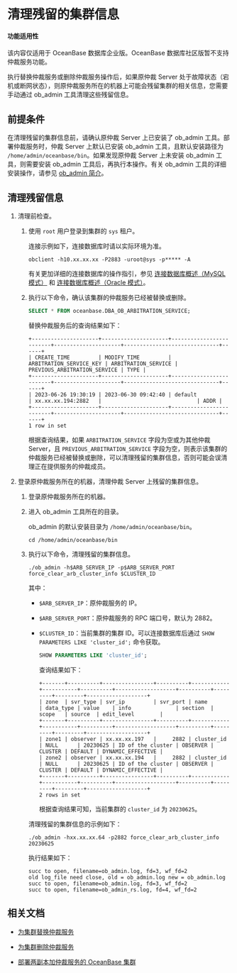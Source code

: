 # 清理残留的集群信息

<main id="notice" >
<h4>功能适用性</h4>
<p>该内容仅适用于 OceanBase 数据库企业版。OceanBase 数据库社区版暂不支持仲裁服务功能。</p>
</main>

执行替换仲裁服务或删除仲裁服务操作后，如果原仲裁 Server 处于故障状态（宕机或断网状态），则原仲裁服务所在的机器上可能会残留集群的相关信息，您需要手动通过 ob_admin 工具清理这些残留信息。

## 前提条件

在清理残留的集群信息前，请确认原仲裁 Server 上已安装了 ob_admin 工具。部署仲裁服务时，仲裁 Server 上默认已安装 ob_admin 工具，且默认安装路径为 `/home/admin/oceanbase/bin`。如果发现原仲裁 Server 上未安装 ob_admin 工具，则需要安装 ob_admin 工具后，再执行本操作。有关 ob_admin 工具的详细安装操作，请参见 [ob_admin 简介](../../../7.reference/7.command-line-tools/8.ob-admin/1.overview-of-ob-admin.md)。

## 清理残留信息

1. 清理前检查。

   1. 使用 `root` 用户登录到集群的 `sys` 租户。

      连接示例如下，连接数据库时请以实际环境为准。

      ```shell
      obclient -h10.xx.xx.xx -P2883 -uroot@sys -p***** -A
      ```

      有关更加详细的连接数据库的操作指引，参见 [连接数据库概述（MySQL 模式）](../../../3.develop/1.application-development-of-mysql-mode/1.database-connection-with-client-of-mysql-mode/1.connection-methods-overview-of-mysql-mode.md) 和 [连接数据库概述（Oracle 模式）](../../../3.develop/2.application-development-of-oracle-mode/1.database-connection-of-oracle-mode/1.connection-methods-overview-of-oracle-mode.md)。

   2. 执行以下命令，确认该集群的仲裁服务已经被替换或删除。

      ```sql
      SELECT * FROM oceanbase.DBA_OB_ARBITRATION_SERVICE;
      ```

      替换仲裁服务后的查询结果如下：

      ```shell
      +---------------------+---------------------+-------------------------+---------------------+------------------------------+------+
      | CREATE_TIME         | MODIFY_TIME         | ARBITRATION_SERVICE_KEY | ARBITRATION_SERVICE | PREVIOUS_ARBITRATION_SERVICE | TYPE |
      +---------------------+---------------------+-------------------------+---------------------+------------------------------+------+
      | 2023-06-26 19:30:19 | 2023-06-30 09:42:40 | default                 | xx.xx.xx.194:2882   |                              | ADDR |
      +---------------------+---------------------+-------------------------+---------------------+------------------------------+------+
      1 row in set
      ```

      根据查询结果，如果 `ARBITRATION_SERVICE` 字段为空或为其他仲裁 Server，且 `PREVIOUS_ARBITRATION_SERVICE` 字段为空，则表示该集群的仲裁服务已经被替换或删除，可以清理残留的集群信息，否则可能会误清理正在提供服务的仲裁成员。

2. 登录原仲裁服务所在的机器，清理仲裁 Server 上残留的集群信息。

   1. 登录原仲裁服务所在的机器。

   2. 进入 ob_admin 工具所在的目录。

      ob_admin 的默认安装目录为 `/home/admin/oceanbase/bin`。

      ```shell
      cd /home/admin/oceanbase/bin
      ```

   3. 执行以下命令，清理残留的集群信息。

      ```shell
      ./ob_admin -h$ARB_SERVER_IP -p$ARB_SERVER_PORT force_clear_arb_cluster_info $CLUSTER_ID
      ```

      其中：

      * `$ARB_SERVER_IP`：原仲裁服务的 IP。

      * `$ARB_SERVER_PORT`：原仲裁服务的 RPC 端口号，默认为 2882。

      * `$CLUSTER_ID`：当前集群的集群 ID。可以连接数据库后通过 `SHOW PARAMETERS LIKE 'cluster_id';` 命令获取。

         ```sql
         SHOW PARAMETERS LIKE 'cluster_id';
         ```

         查询结果如下：

         ```shell
         +-------+----------+----------------+----------+------------+-----------+----------+-------------------+----------+---------+---------+-------------------+
         | zone  | svr_type | svr_ip         | svr_port | name       | data_type | value    | info              | section  | scope   | source  | edit_level        |
         +-------+----------+----------------+----------+------------+-----------+----------+-------------------+----------+---------+---------+-------------------+
         | zone1 | observer | xx.xx.xx.197   |     2882 | cluster_id | NULL      | 20230625 | ID of the cluster | OBSERVER | CLUSTER | DEFAULT | DYNAMIC_EFFECTIVE |
         | zone2 | observer | xx.xx.xx.194   |     2882 | cluster_id | NULL      | 20230625 | ID of the cluster | OBSERVER | CLUSTER | DEFAULT | DYNAMIC_EFFECTIVE |
         +-------+----------+----------------+----------+------------+-----------+----------+-------------------+----------+---------+---------+-------------------+
         2 rows in set
         ```

         根据查询结果可知，当前集群的 `cluster_id` 为 `20230625`。

      清理残留的集群信息的示例如下：

      ```shell
      ./ob_admin -hxx.xx.xx.64 -p2882 force_clear_arb_cluster_info 20230625
      ```

      执行结果如下：

      ```shell
      succ to open, filename=ob_admin.log, fd=3, wf_fd=2
      old log_file need close, old = ob_admin.log new = ob_admin.log
      succ to open, filename=ob_admin.log, fd=3, wf_fd=2
      succ to open, filename=ob_admin_rs.log, fd=4, wf_fd=2
      ```

## 相关文档

* [为集群替换仲裁服务](5.replace-the-arbitration-service.md)

* [为集群删除仲裁服务](6.remove-the-arbitration-service.md)

* [部署两副本加仲裁服务的 OceanBase 集群](../../../4.deploy/3.deploy-oceanbase-enterprise-edition/4.deploy-through-the-command-line/2.deploy-the-oceanbase-cluster-command-line/2.deploy-the-quorum-high-availability-service.md)
